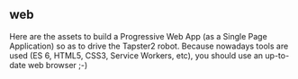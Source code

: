 ## web

Here are the assets to build a Progressive Web App (as a Single Page Application) so as to drive the Tapster2 robot.
Because nowadays tools are used (ES 6, HTML5, CSS3, Service Workers, etc), you should use an up-to-date web browser ;-)


